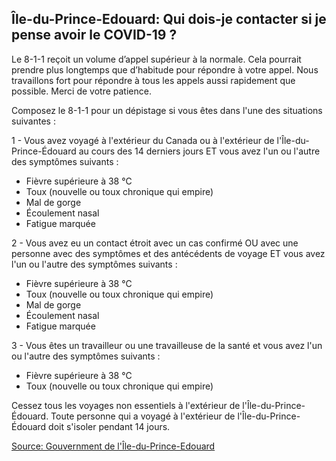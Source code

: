 ## Île-du-Prince-Edouard: Qui dois-je contacter si je pense avoir le COVID-19 ?

Le 8-1-1 reçoit un volume d’appel supérieur à la normale. Cela pourrait prendre plus longtemps que d’habitude pour répondre à votre appel. Nous travaillons fort pour répondre à tous les appels aussi rapidement que possible. Merci de votre patience.

Composez le 8-1-1 pour un dépistage si vous êtes dans l'une des situations suivantes :

1 - Vous avez voyagé à l'extérieur du Canada ou à l'extérieur de l'Île-du-Prince-Édouard au cours des 14 derniers jours ET vous avez l'un ou l'autre des symptômes suivants :
- Fièvre supérieure à 38 °C
- Toux (nouvelle ou toux chronique qui empire)
- Mal de gorge
- Écoulement nasal
- Fatigue marquée

2 - Vous avez eu un contact étroit avec un cas confirmé OU avec une personne avec des symptômes et des antécédents de voyage ET vous avez l'un ou l'autre des symptômes suivants :
- Fièvre supérieure à 38 °C
- Toux (nouvelle ou toux chronique qui empire)
- Mal de gorge
- Écoulement nasal
- Fatigue marquée

3 - Vous êtes un travailleur ou une travailleuse de la santé et vous avez l'un ou l'autre des symptômes suivants :
- Fièvre supérieure à 38 °C
- Toux (nouvelle ou toux chronique qui empire)

Cessez tous les voyages non essentiels à l'extérieur de l'Île-du-Prince-Édouard. Toute personne qui a voyagé à l'extérieur de l'Île-du-Prince-Édouard doit s'isoler pendant 14 jours.

[Source: Gouvernment de l'Île-du-Prince-Edouard](https://www.princeedwardisland.ca/fr/information/sante-et-mieux-etre/covid-19-quand-devrais-je-composer-811)

